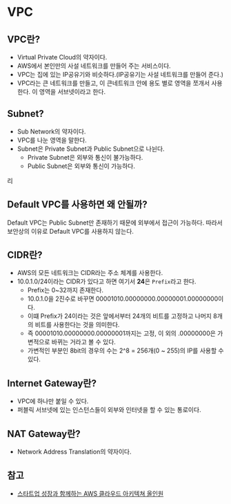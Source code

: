 # VPC

## VPC란?
* Virtual Private Cloud의 약자이다.
* AWS에서 본인만의 사설 네트워크를 만들어 주는 서비스이다.
* VPC는 집에 있는 IP공유기와 비슷하다.(IP공유기는 사설 네트워크를 만들어 준다.)
* VPC라는 큰 네트워크를 만들고, 이 큰네트워크 안에 용도 별로 영역을 쪼개서 사용한다. 이 영역을 서브넷이라고 한다.


## Subnet?
* Sub Network의 약자이다.
* VPC를 나눈 영역을 말한다.
* Subnet은 Private Subnet과 Public Subnet으로 나뉜다.
  * Private Subnet은 외부와 통신이 불가능하다.
  * Public Subnet은 외부와 통신이 가능하다.

리
## Default VPC를 사용하면 왜 안될까?
Default VPC는 Public Subnet만 존재하기 때문에 외부에서 접근이 가능하다. 따라서 보안상의 이유로 Default VPC를 사용하지 않는다. 

## CIDR란?

* AWS의 모든 네트워크는 CIDR라는 주소 체계를 사용한다.
* 10.0.1.0/24이라는 CIDR가 있다고 하면 여기서 **24**은 `Prefix`라고 한다.
  * Prefix는 0~32까지 존재한다.
  * 10.0.1.0을 2진수로 바꾸면 00001010.00000000.00000001.00000000이다.
  * 이떄 Prefix가 24이라는 것은 앞에서부터 24개의 비트를 고정하고 나머지 8개의 비트를 사용한다는 것을 의미한다.
  * 즉 00001010.00000000.00000001까지는 고정, 이 외의 .00000000은 가변적으로 바뀌는 거라고 볼 수 있다.
  * 가변적인 부분인 8bit의 경우의 수는 2^8 = 256개(0 ~ 255)의 IP를 사용할 수 있다.


## Internet Gateway란?

* VPC에 하나만 붙일 수 있다.
* 퍼블릭 서브넷에 있는 인스턴스들이 외부와 인터넷을 할 수 있는 통로이다.

## NAT Gateway란?
* Network Address Translation의 약자이다.


## 참고

* [스타트업 성장과 함께하는 AWS 클라우드 아키텍쳐 올인원](https://www.inflearn.com/course/%EC%8A%A4%ED%83%80%ED%8A%B8%EC%97%85-with-aws-1)
